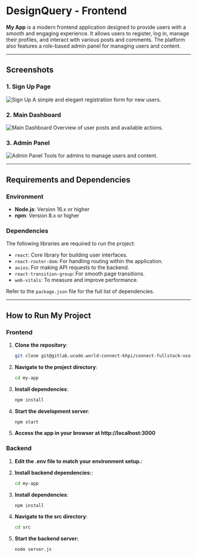 # DesignQuery - Frontend

**My App** is a modern frontend application designed to provide users with a smooth and engaging experience. It allows users to register, log in, manage their profiles, and interact with various posts and comments. The platform also features a role-based admin panel for managing users and content.

---

## Screenshots

### 1. **Sign Up Page**
![Sign Up](./docs/screenshots/signup.png)
A simple and elegant registration form for new users.

### 2. **Main Dashboard**
![Main Dashboard](./docs/screenshots/dashboard.png)
Overview of user posts and available actions.

### 3. **Admin Panel**
![Admin Panel](./docs/screenshots/admin_panel.png)
Tools for admins to manage users and content.

---

## Requirements and Dependencies

### **Environment**
- **Node.js**: Version 16.x or higher
- **npm**: Version 8.x or higher

### **Dependencies**
The following libraries are required to run the project:

- `react`: Core library for building user interfaces.
- `react-router-dom`: For handling routing within the application.
- `axios`: For making API requests to the backend.
- `react-transition-group`: For smooth page transitions.
- `web-vitals`: To measure and improve performance.

Refer to the `package.json` file for the full list of dependencies.

---

## How to Run My Project
### Frontend

1. **Clone the repository**:
   ```bash
   git clone git@gitlab.ucode.world:connect-khpi/connect-fullstack-usof-frontend/yyova.git

2. **Navigate to the project directory**:
   ```bash
   cd my-app

3. **Install dependencies**:
   ```bash
   npm install

4. **Start the development server**:

   ```bash
   npm start

5. **Access the app in your browser at http://localhost:3000**

### Backend

1. **Edit the .env file to match your environment setup.**:

2. **Install backend dependencies:**:
   ```bash
   cd my-app

3. **Install dependencies**:
   ```bash
   npm install

4. **Navigate to the src directory**:

   ```bash
   cd src
   

5. **Start the backend server:**
   ```bash
   node server.js


